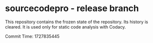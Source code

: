 # sourcecodepro - release branch

This repository contains the frozen state of the repository.
Its history is cleared. It is used only for static code
analysis with Codacy.

Commit Time: 1727835445